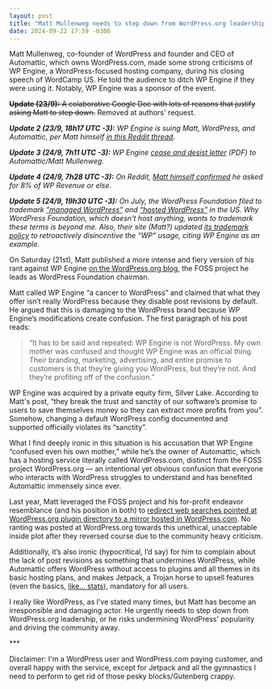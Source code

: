 ```yaml
---
layout: post
title: "Matt Mullenweg needs to step down from WordPress.org leadership ASAP"
date: 2024-09-22 17:59 -0300
---
```

Matt Mullenweg, co-founder of WordPress and founder and CEO of Automattic, which owns WordPress.com, made some strong criticisms of WP Engine, a WordPress-focused hosting company, during his closing speech of WordCamp&nbsp;US. He told the audience to ditch WP Engine if they were using it. Notably, WP Engine was a sponsor of the event.

<p><strike><strong>Update (23/9):</strong> A colaborative Google Doc with lots of reasons that justify asking Matt to step down.</strike> Removed at authors' request.</p>

***Update 2 (23/9, 18h17 UTC -3):** WP Engine is suing Matt, WordPress, and Automattic, per Matt himself [in this Reddit thread](https://www.reddit.com/r/Wordpress/comments/1fn3mjr/matt_mullenweg_needs_to_step_down_from/lokzvec/).*

***Update 3 (24/9, 7h11 UTC -3):** WP Engine [cease and desist letter](https://wpengine.com/wp-content/uploads/2024/09/Cease-and-Desist-Letter-to-Automattic-and-Request-to-Preserve-Documents-Sent.pdf) (PDF) to Automattic/Matt Mullenweg.*

***Update 4 (24/9, 7h28 UTC -3):** On Reddit, [Matt himself confirmed](https://www.reddit.com/r/Wordpress/comments/1fnz0h6/cease_desist_letter_from_wp_engine_was_made_public/lon9wsg/) he asked for 8% of WP Revenue or else.*

***Update 5 (24/9, 19h30 UTC -3):** On July, the WordPress Foundation filed to trademark [“managed WordPress”](https://tsdr.uspto.gov/#caseNumber=98646183&caseSearchType=US_APPLICATION&caseType=DEFAULT&searchType=statusSearch) and [“hosted WordPress”](https://tsdr.uspto.gov/#caseNumber=98646185&caseSearchType=US_APPLICATION&caseType=DEFAULT&searchType=statusSearch) in the US. Why WordPress Foundation, which doesn't host anything, wants to trademark these terms is beyond me. Also, their site (Matt?) updated [its trademark policy](https://wordpressfoundation.org/trademark-policy/) to retroactively disincentive the “WP” usage, citing WP&nbsp;Engine as an example.*

On Saturday (21st), Matt published a more intense and fiery version of his rant against WP Engine [on the WordPress.org blog](https://wordpress.org/news/2024/09/wp-engine/), the FOSS project he leads as WordPress Foundation chairman.

Matt called WP Engine “a cancer to WordPress” and claimed that what they offer isn’t really WordPress because they disable post revisions by default. He argued that this is damaging to the WordPress brand because WP Engine’s modifications create confusion. The first paragraph of his post reads:

>“It has to be said and repeated: WP Engine is not WordPress. My own mother was confused and thought WP Engine was an official thing. Their branding, marketing, advertising, and entire promise to customers is that they’re giving you WordPress, but they’re not. And they’re profiting off of the confusion.”

WP Engine was acquired by a private equity firm, Silver Lake. According to Matt's post, “they break the trust and sanctity of our software’s promise to users to save themselves money so they can extract more profits from you”. Somehow, changing a default WordPress config documented and supported officially violates its “sanctity”.

What I find deeply ironic in this situation is his accusation that WP Engine “confused even his own mother,” while he’s the owner of Automattic, which has a hosting service literally called WordPress.com, distinct from the FOSS project WordPress.org — an intentional yet obvious confusion that everyone who interacts with WordPress struggles to understand and has benefited Automattic immensely since ever.

Last year, Matt leveraged the FOSS project and his for-profit endeavor resemblance (and his position in both) to [redirect web searches pointed at WordPress.org plugin directory to a mirror hosted in WordPress.com](https://www.smashingmagazine.com/2023/10/problem-wordpress-positioning-not-plugins/). No ranting was posted at WordPress.org towards this unethical, unacceptable inside plot after they reversed course due to the community heavy criticism.

Additionally, it’s also ironic (hypocritical, I’d say) for him to complain about the lack of post revisions as something that undermines WordPress, while Automattic offers WordPress without access to plugins and all themes in its basic hosting plans, and makes Jetpack, a Trojan horse to upsell features (even the basics, [like… stats](https://jetpack.com/blog/updates-to-jetpack-stats-for-commercial-sites/)), mandatory for all users.

I really like WordPress, as I’ve stated many times, but Matt has become an irresponsible and damaging actor. He urgently needs to step down from WordPress.org leadership, or he risks undermining WordPress' popularity and driving the community away.

\*\*\*

Disclaimer: I'm a WordPress user and WordPress.com paying customer, and overall happy with the service, except for Jetpack and all the gymnastics I need to perform to get rid of those pesky blocks/Gutenberg crappy.